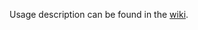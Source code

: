 Usage description can be found in the [wiki](https://github.com/thundernest/addon-developer-support/wiki/Using-the-WindowListener-API-to-convert-a-Legacy-Overlay-WebExtension-into-a-MailExtension-for-Thunderbird-78).